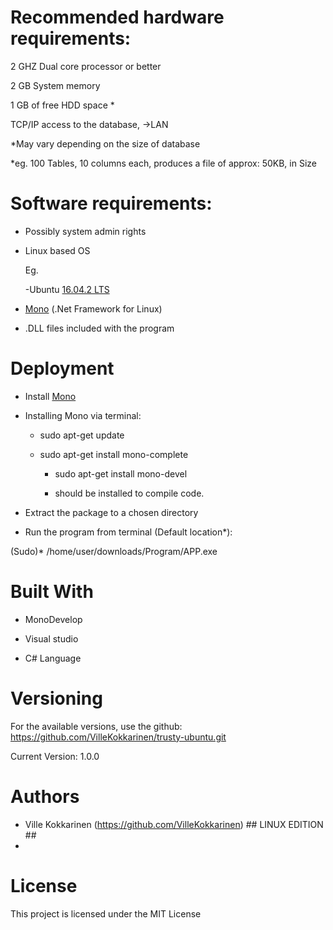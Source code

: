 # Recommended hardware requirements:
2 GHZ Dual core processor or better

2 GB  System memory

1 GB  of free HDD space *

TCP/IP access to the database, ->LAN

*May vary depending on the size of database

*eg. 100 Tables, 10 columns each, produces a file of approx: 50KB, in Size


# Software requirements:
- Possibly system admin rights

- Linux based OS

	Eg.
	
	-Ubuntu [16.04.2 LTS](https://www.ubuntu.com/download)


- [Mono](http://www.mono-project.com/) (.Net Framework for Linux)

- .DLL files included with the program

# Deployment

- Install [Mono](Http://www.mono-project.com/docs/getting-started/install/linux/)

- Installing Mono via terminal:  

  - sudo apt-get update
 
  - sudo apt-get install mono-complete
  
  	- sudo apt-get install mono-devel
 
 	- should be installed to compile code.


- Extract the package to a chosen directory


- Run the program from terminal (Default location*):

(Sudo)* /home/user/downloads/Program/APP.exe 


# Built With

- MonoDevelop

- Visual studio

- C# Language


# Versioning

For the available versions, use the github: https://github.com/VilleKokkarinen/trusty-ubuntu.git

Current Version: 1.0.0

# Authors

* Ville Kokkarinen (https://github.com/VilleKokkarinen) ## LINUX EDITION ##
* 

# License

This project is licensed under the MIT License
 
